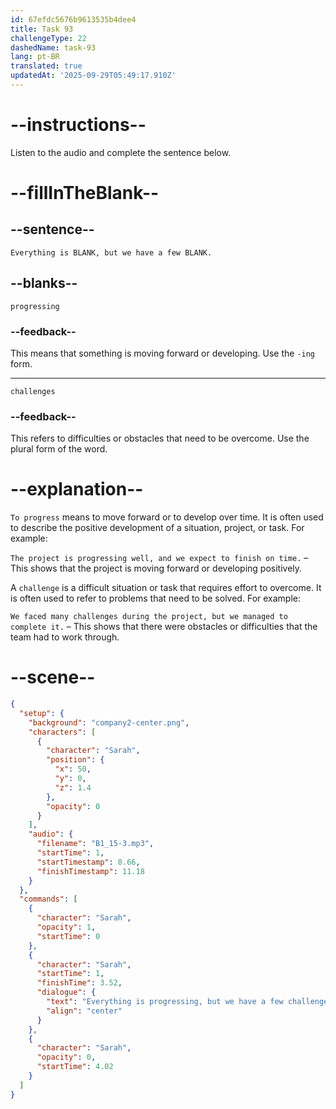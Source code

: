 ```yaml
---
id: 67efdc5676b9613535b4dee4
title: Task 93
challengeType: 22
dashedName: task-93
lang: pt-BR
translated: true
updatedAt: '2025-09-29T05:49:17.910Z'
---
```


<!-- (Audio) Sarah: Everything is progressing, but we have a few challenges. -->

# --instructions--

Listen to the audio and complete the sentence below.

# --fillInTheBlank--

## --sentence--

`Everything is BLANK, but we have a few BLANK.`

## --blanks--

`progressing`

### --feedback--

This means that something is moving forward or developing. Use the `-ing` form.

---

`challenges`

### --feedback--

This refers to difficulties or obstacles that need to be overcome. Use the plural form of the word.

# --explanation--

`To progress` means to move forward or to develop over time. It is often used to describe the positive development of a situation, project, or task. For example:

`The project is progressing well, and we expect to finish on time.` – This shows that the project is moving forward or developing positively.

A `challenge` is a difficult situation or task that requires effort to overcome. It is often used to refer to problems that need to be solved. For example:

`We faced many challenges during the project, but we managed to complete it.` – This shows that there were obstacles or difficulties that the team had to work through.

# --scene--

```json
{
  "setup": {
    "background": "company2-center.png",
    "characters": [
      {
        "character": "Sarah",
        "position": {
          "x": 50,
          "y": 0,
          "z": 1.4
        },
        "opacity": 0
      }
    ],
    "audio": {
      "filename": "B1_15-3.mp3",
      "startTime": 1,
      "startTimestamp": 8.66,
      "finishTimestamp": 11.18
    }
  },
  "commands": [
    {
      "character": "Sarah",
      "opacity": 1,
      "startTime": 0
    },
    {
      "character": "Sarah",
      "startTime": 1,
      "finishTime": 3.52,
      "dialogue": {
        "text": "Everything is progressing, but we have a few challenges.",
        "align": "center"
      }
    },
    {
      "character": "Sarah",
      "opacity": 0,
      "startTime": 4.02
    }
  ]
}
```
